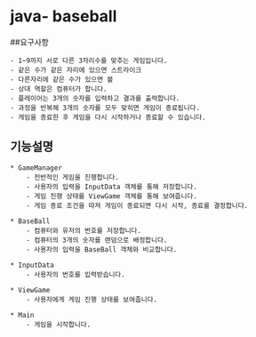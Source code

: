 # java- baseball

##요구사항

    - 1~9까지 서로 다른 3자리수를 맞추는 게임입니다.
    - 같은 수가 같은 자리에 있으면 스트라이크
    - 다른자리에 같은 수가 있으면 볼
    - 상대 역할은 컴퓨터가 합니다.
    - 플레이어는 3개의 숫자를 입력하고 결과를 출력합니다.
    - 과정을 반복해 3개의 숫자를 모두 맞히면 게임이 종료됩니다.
    - 게임을 종료한 후 게임을 다시 시작하거나 종료할 수 있습니다.

## 기능설명

    * GameManager
        - 전반적인 게임을 진행합니다.
        - 사용자의 입력을 InputData 객체를 통해 저장합니다.
        - 게임 진행 상태를 ViewGame 객체를 통해 보여줍니다.
        - 게임 종료 조건을 따져 게임이 종료되면 다시 시작, 종료를 결정합니다.
        
    * BaseBall
        - 컴퓨터와 유저의 번호를 저장합니다.
        - 컴퓨터의 3개의 숫자를 랜덤으로 배정합니다.
        - 사용자의 입력을 BaseBall 객체와 비교합니다.
            
    * InputData
        - 사용자의 번호를 입력받습니다.
    
    * ViewGame
        - 사용자에게 게임 진행 상태를 보여줍니다.
    
    * Main 
        - 게임을 시작합니다.
        